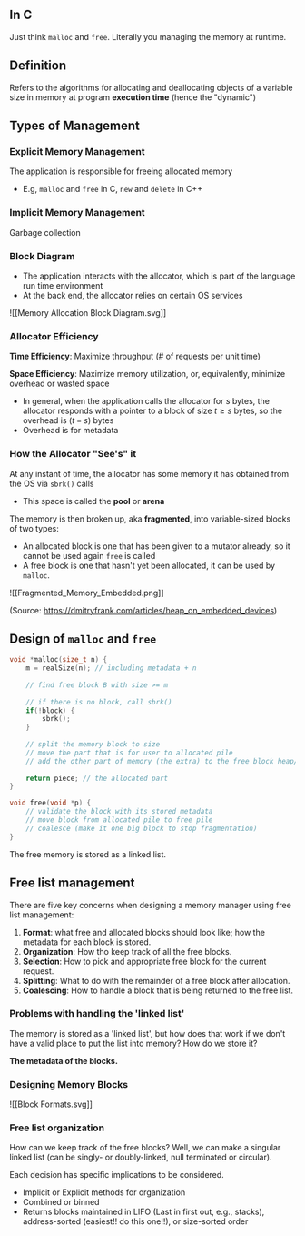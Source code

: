 ## In C

Just think `malloc` and `free`. Literally you managing the memory at runtime.

## Definition

Refers to the algorithms for allocating and deallocating objects of a variable size in memory at program **execution time** (hence the "dynamic")

## Types of Management

### Explicit Memory Management

The application is responsible for freeing allocated memory
- E.g, `malloc` and `free` in C, `new` and `delete` in C++

### Implicit Memory Management

Garbage collection

### Block Diagram

- The application interacts with the allocator, which is part of the language run time environment
- At the back end, the allocator relies on certain OS services

![[Memory Allocation Block Diagram.svg]]

### Allocator Efficiency

**Time Efficiency**: Maximize throughput (# of requests per unit time)

**Space Efficiency**: Maximize memory utilization, or, equivalently, minimize overhead or wasted space
- In general, when the application calls the allocator for $s$ bytes, the allocator responds with a pointer to a block of size $t\geq s$ bytes, so the overhead is $(t-s)$ bytes
- Overhead is for metadata

### How the Allocator "See's" it

At any instant of time, the allocator has some memory it has obtained from the OS via `sbrk()` calls
- This space is called the **pool** or **arena**

The memory is then broken up, aka **fragmented**, into variable-sized blocks of two types:
- An allocated block is one that has been given to a mutator already, so it cannot be used again `free` is called
- A free block is one that hasn't yet been allocated, it can be used by `malloc`.

![[Fragmented_Memory_Embedded.png]]

(Source: https://dmitryfrank.com/articles/heap_on_embedded_devices)

## Design of `malloc` and `free`

```c
void *malloc(size_t n) {
	m = realSize(n); // including metadata + n
	
	// find free block B with size >= m
	
	// if there is no block, call sbrk()
	if(!block) {
		sbrk();
	}
	
	// split the memory block to size
	// move the part that is for user to allocated pile
	// add the other part of memory (the extra) to the free block heap/pile
	
	return piece; // the allocated part
}
```

```c
void free(void *p) {
	// validate the block with its stored metadata
	// move block from allocated pile to free pile
	// coalesce (make it one big block to stop fragmentation)
}
```

The free memory is stored as a linked list.

## Free list management 

There are five key concerns when designing a memory manager using free list management:
1. **Format**: what free and allocated blocks should look like; how the metadata for each block is stored.
2. **Organization**: How tho keep track of all the free blocks.
3. **Selection**: How to pick and appropriate free block for the current request.
4. **Splitting**: What to do with the remainder of a free block after allocation.
5. **Coalescing**: How to handle a block that is being returned to the free list.

### Problems with handling the 'linked list'

The memory is stored as a 'linked list', but how does that work if we don't have a valid place to put the list into memory? How do we store it?

**The metadata of the blocks.**

### Designing Memory Blocks

![[Block Formats.svg]]

### Free list organization

How can we keep track of the free blocks? Well, we can make a singular linked list (can be singly- or doubly-linked, null terminated or circular).

Each decision has specific implications to be considered.

- Implicit or Explicit methods for organization
- Combined or binned 
- Returns blocks maintained in LIFO (Last in first out, e.g., stacks), address-sorted (easiest!! do this one!!), or size-sorted order



